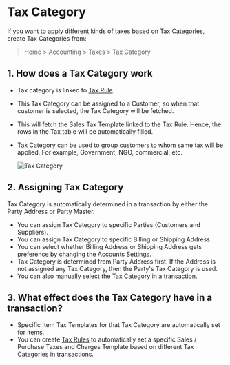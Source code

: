 <!-- add-breadcrumbs -->
# Tax Category
If you want to apply different kinds of taxes based on Tax Categories, create Tax Categories from:

> Home > Accounting > Taxes > Tax Category

## 1. How does a Tax Category work
- Tax category is linked to [Tax Rule](/docs/user/manual/en/accounts/tax-rule).
- This Tax Category can be assigned to a Customer, so when that customer is selected, the Tax Category will be fetched.
- This will fetch the Sales Tax Template linked to the Tax Rule. Hence, the rows in the Tax table will be automatically filled.
- Tax Category can be used to group customers to whom same tax will be applied. For example, Government, NGO, commercial, etc.

  <img class="screenshot" alt="Tax Category" src="{{docs_base_url}}/assets/img/accounts/tax-category.gif">

## 2. Assigning Tax Category
Tax Category is automatically determined in a transaction by either the Party Address or Party Master.

  * You can assign Tax Category to specific Parties (Customers and Suppliers).
  * You can assign Tax Category to specific Billing or Shipping Address
  * You can select whether Billing Address or Shipping Address gets preference by changing the Accounts Settings.
  * Tax Category is determined from Party Address first. If the Address is not assigned any Tax Category, then the Party's Tax Category is used.
  * You can also manually select the Tax Category in a transaction.
  
## 3. What effect does the Tax Category have in a transaction?

  * Specific Item Tax Templates for that Tax Category are automatically set for items.
  * You can create [Tax Rules]({{docs_base_url}}/user/manual/en/accounts/setup/tax-rule)
  to automatically set a specific Sales / Purchase Taxes and Charges Template based on different Tax Categories
  in transactions.
